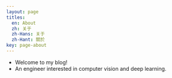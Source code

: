 ```yaml
---
layout: page
titles:
  en: About
  zh: 关于
  zh-Hans: 关于
  zh-Hant: 關於
key: page-about
---
```


- Welcome to my blog!
- An engineer interested in computer vision and deep learning.

